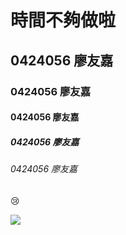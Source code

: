 # 時間不夠做啦
## 0424056 廖友嘉
### 0424056 廖友嘉
#### 0424056 廖友嘉
##### 0424056 廖友嘉
###### 0424056 廖友嘉

:cry:

![]("21751920_1080172462117258_7726126919655102963_n.jpg")
